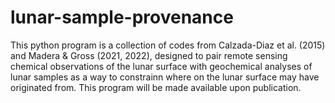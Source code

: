 # lunar-sample-provenance
This python program is a collection of codes from Calzada-Diaz et al. (2015) and Madera &amp; Gross (2021, 2022), designed to pair remote sensing chemical observations of the lunar surface with geochemical analyses of lunar samples as a way to constrainn where on the lunar surface may have originated from. This program will be made available upon publication.
